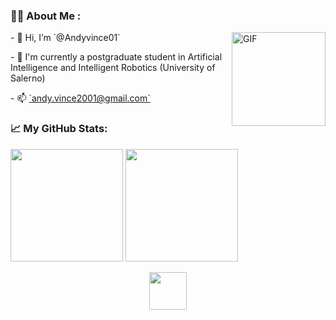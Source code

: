 ### :man_technologist: About Me :

<img align="right" alt="GIF" src="https://github.com/Gapur/Gapur/blob/main/assets/coding.gif?raw=true" height = 150 width = 150/>

<p>- 👋 Hi, I’m `@Andyvince01`</p>

<p>- 🌱 I'm currently a postgraduate student in Artificial Intelligence and Intelligent Robotics (University of Salerno)</p>

<p>- 📫 <a href= "mailto:andy.vince2001@gmail.com">`andy.vince2001@gmail.com`</a></p>

### 📈 My GitHub Stats:

<p>

  <img height="180em" src="https://github-readme-stats.vercel.app/api?username=Andyvince01&show_icons=true&hide_border=true&&count_private=true&include_all_commits=true" />
  
  <img height="180em" src="https://github-readme-stats.vercel.app/api/top-langs/?username=Andyvince01&exclude_repo=KNN-Image-Classification&show_icons=true&hide_border=true&layout=compact&langs_count=8"/>

</p>

<div align="center">
  <img  src="https://www.1law.com/wp-content/uploads/2016/08/docubot.gif" height = 60 />
</div>
